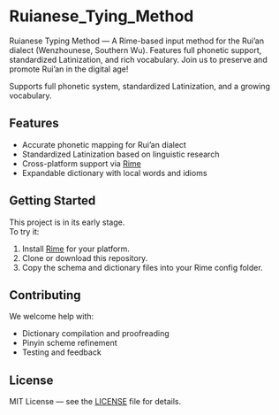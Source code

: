 # Ruianese_Tying_Method
Ruianese Typing Method — A Rime-based input method for the Rui’an dialect (Wenzhounese, Southern Wu). Features full phonetic support, standardized Latinization, and rich vocabulary. Join us to preserve and promote Rui’an in the digital age!

Supports full phonetic system, standardized Latinization, and a growing vocabulary.

## Features
- Accurate phonetic mapping for Rui’an dialect
- Standardized Latinization based on linguistic research
- Cross-platform support via [Rime](https://rime.im/)
- Expandable dictionary with local words and idioms

## Getting Started
This project is in its early stage.  
To try it:
1. Install [Rime](https://rime.im/) for your platform.
2. Clone or download this repository.
3. Copy the schema and dictionary files into your Rime config folder.

## Contributing
We welcome help with:
- Dictionary compilation and proofreading  
- Pinyin scheme refinement  
- Testing and feedback  

## License
MIT License — see the [LICENSE](LICENSE) file for details.
